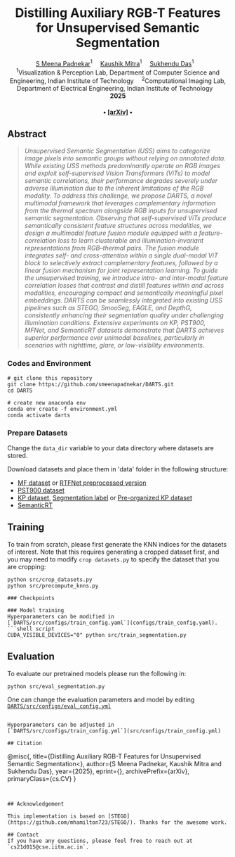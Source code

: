 <div align="center">

<h1>Distilling Auxiliary RGB-T Features for Unsupervised Semantic Segmentation</h1>

<div>
    <a href='' target='_blank'>S Meena Padnekar</a><sup>1</sup>&emsp;
    <a href='https://www.ee.iitm.ac.in/kmitra/' target='_blank'>Kaushik Mitra</a><sup>1</sup>&emsp;
    <a href='https://www.cse.iitm.ac.in/~sdas/' target='_blank'>Sukhendu Das</a><sup>1</sup>&emsp;
   
   
</div>
<div>
    <sup>1</sup>Visualization & Perception Lab, Department of Computer Science and Engineering, Indian Institute of Technology&emsp; 
    <sup>2</sup>Computational Imaging Lab, Department of Electrical Engineering, Indian Institute of Technology&emsp; 

</div>

<div>
    <strong> 2025</strong>
</div>

<div>
    <h4 align="center">
        • <a href="" target='_blank'>[arXiv]</a> •
    </h4>
</div>

<!--<img src="assets/framework.jpg" width="700px"/> -->

</div>

## Abstract
> *Unsupervised Semantic Segmentation (USS) aims to categorize image pixels into semantic groups without relying on annotated data. While existing USS methods predominantly operate on RGB images and exploit self-supervised Vision Transformers (ViTs) to model semantic correlations, their performance degrades severely under adverse illumination due to the inherent limitations of the RGB modality. To address this challenge, we propose DARTS, a novel multimodal framework that leverages complementary information from the thermal spectrum alongside RGB inputs for unsupervised semantic segmentation.
Observing that self-supervised ViTs produce semantically consistent feature structures across modalities, we design a multimodal feature fusion module equipped with a feature-correlation loss to learn clusterable and illumination-invariant representations from RGB–thermal pairs. The fusion module integrates self- and cross-attention within a single dual-modal ViT block to selectively extract complementary features, followed by a linear fusion mechanism for joint representation learning. To guide the unsupervised training, we introduce intra- and inter-modal feature correlation losses that contrast and distill features within and across modalities, encouraging compact and semantically meaningful pixel embeddings.
DARTS can be seamlessly integrated into existing USS pipelines such as STEGO, SmooSeg, EAGLE, and DepthG, consistently enhancing their segmentation quality under challenging illumination conditions. Extensive experiments on KP, PST900, MFNet, and SemanticRT datasets demonstrate that DARTS achieves superior performance over unimodal baselines, particularly in scenarios with nighttime, glare, or low-visibility environments.*


### Codes and Environment

```
# git clone this repository
git clone https://github.com/smeenapadnekar/DARTS.git
cd DARTS

# create new anaconda env
conda env create -f environment.yml
conda activate darts

```

### Prepare Datasets
Change the `data_dir` variable to your data directory where datasets are stored.

Download datasets and place them in 'data' folder in the following structure:
- [MF dataset](https://www.mi.t.u-tokyo.ac.jp/static/projects/mil_multispectral/) or [RTFNet preprocessed version](http://gofile.me/4jm56/CfukComo1)
- [PST900 dataset](https://github.com/ShreyasSkandanS/pst900_thermal_rgb)
- [KP dataset](https://github.com/SoonminHwang/rgbt-ped-detection), [Segmentation label](https://github.com/yeong5366/MS-UDA) or [Pre-organized KP dataset](https://kaistackr-my.sharepoint.com/:u:/g/personal/shinwc159_kaist_ac_kr/EUfmm7hkeaVNuyyYsREttFIBGZ3u_tCmaZ5S5EYghwkKnQ?e=Gyc86F)
- [SemanticRT](https://github.com/jiwei0921/SemanticRT)




## Training

To train from scratch, please first generate the KNN indices for the datasets of interest. Note that this requires generating a cropped dataset first, and you may need to modify `crop datasets.py` to specify the dataset that you are cropping:

```shell script
python src/crop_datasets.py
python src/precompute_knns.py

### Checkpoints

### Model training
Hyperparameters can be modified in [`DARTS/src/configs/train_config.yaml`](configs/train_config.yaml).
```shell script
CUDA_VISIBLE_DEVICES="0" python src/train_segmentation.py
```

## Evaluation

To evaluate our pretrained models please run the following in:
```shell script
python src/eval_segmentation.py
```
One can change the evaluation parameters and model by editing [`DARTS/src/configs/eval_config.yml`](src/configs/eval_config.yml)


```

Hyperparameters can be adjusted in [`DARTS/src/configs/train_config.yml`](src/configs/train_config.yml)

## Citation
```
@misc{,
      title={Distilling Auxiliary RGB-T Features for Unsupervised Semantic Segmentation<}, 
      author={S Meena Padnekar, Kaushik Mitra and Sukhendu Das},
      year={2025},
      eprint={},
      archivePrefix={arXiv},
      primaryClass={cs.CV}
}
```


## Acknowledgement

This implementation is based on [STEGO](https://github.com/mhamilton723/STEGO/). Thanks for the awesome work.

## Contact
If you have any questions, please feel free to reach out at `cs21d015@cse.iitm.ac.in`.
